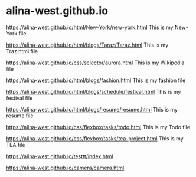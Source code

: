 # alina-west.github.io

https://alina-west.github.io/html/New-York/new-york.html  This is my New-York file
    
https://alina-west.github.io/html/blogs/Taraz/Taraz.html                      This is my Traz.html file

https://alina-west.github.io/css/selector/aurora.html This is my Wikipedia file


https://alina-west.github.io/html/blogs/fashion.html           This is my fashion file

https://alina-west.github.io/html/blogs/schedule/festival.html   This is my festival file


https://alina-west.github.io/html/blogs/resume/resume.html    This is my resume file

https://alina-west.github.io/css/flexbox/tasks/todo.html   This is my Todo file

https://alina-west.github.io/css/flexbox/tasks/tea-project.html  This is my TEA file

https://alina-west.github.io/testtt/index.html 

https://alina-west.github.io/camera/camera.html
